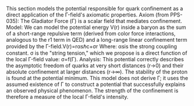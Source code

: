 This section models the potential responsible for quark confinement as a direct application of the Γ-field's axiomatic properties.
Axiom (from PPS-035): The Gladiator Force (Γ) is a scalar field that mediates confinement.
Model: We can model the potential energy V(r) inside a baryon as the sum of a short-range repulsive term (derived from color force interactions, analogous to the r1​ term in QED) and a long-range linear confinement term provided by the Γ-field.V(r)=rαs​ℏc​+σr
Where:
αs​ is the strong coupling constant.
σ is the "string tension," which we propose is a direct function of the local Γ-field value: σ=f(Γ).
Analysis: This potential correctly describes the asymptotic freedom of quarks at very short distances (r→0) and their absolute confinement at larger distances (r→∞). The stability of the proton is found at the potential minimum. This model does not derive Γ; it uses the assumed existence of Γ to construct a potential that successfully explains an observed physical phenomenon. The strength of the confinement is therefore a measure of the local Γ-field's intensity.
